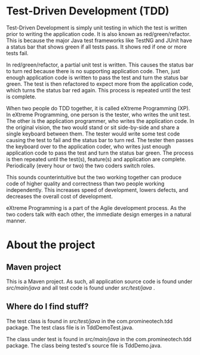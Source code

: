 # Test-Driven Development (TDD)

Test-Driven Development is simply unit testing in which the test is written prior to writing the application code. It is also known as red/green/refactor. This is because the major Java test frameworks like TestNG and JUnit have a status bar that shows green if all tests pass. It shows red if one or more tests fail.

In red/green/refactor, a partial unit test is written. This causes the status bar to turn red because there is no supporting application code. Then, just enough application code is written to pass the test and turn the status bar green. The test is then refactored to expect more from the application code, which turns the status bar red again. This process is repeated until the test is complete.

When two people do TDD together, it is called eXtreme Programming (XP). In eXtreme Programming, one person is the tester, who writes the unit test. The other is the application programmer, who writes the application code. In the original vision, the two would stand or sit side-by-side and share a single keyboard between them. The tester would write some test code causing the test to fail and the status bar to turn red. The tester then passes the keyboard over to the application coder, who writes just enough application code to pass the test and turn the status bar green. The process is then repeated until the test(s), feature(s) and application are complete. Periodically (every hour or two) the two coders switch roles.

This sounds counterintuitive but the two working together can produce code of higher quality and correctness than two people working independently. This increases speed of development, lowers defects, and decreases the overall cost of development.

eXtreme Programming is a part of the Agile development process. As the two coders talk with each other, the immediate design emerges in a natural manner.

# About the project

## Maven project

This is a Maven project. As such, all application source code is found under  _src/main/java_  and all test code is found under  _src/test/java_ .

## Where do I find stuff?

The test class is found in  _src/test/java_  in the com.promineotech.tdd package. The test class file is in TddDemoTest.java.

The class under test is found in  _src/main/java_  in the com.promineotech.tdd package. The class being tested's source file is TddDemo.java.